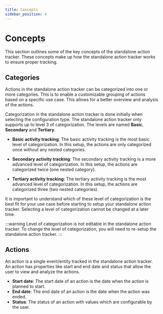 ```yaml
---
title: Concepts
sidebar_position: 4
---
```


# Concepts

This section outlines some of the key concepts of the standalone action tracker. These concepts make up how the
standalone action tracker works to ensure proper tracking.

## Categories

Actions in the standalone action tracker can be categorized into one or more categories. This is to enable a
customizable grouping of actions based on a specific use case. This allows for a better overview and analysis of the
actions.

Categorization in the standalone action tracker is done initially when selecting the configuration type. The standalone
action tracker only supports up to level 3 of categorization. The levels are named **Basic**, **Secondary** and
**Tertiary**.

- **Basic activity tracking**: The basic activity tracking is the most basic level of categorization. In this setup, the
  actions are only categorized once without any nested categories.

- **Secondary activity tracking**: The secondary activity tracking is a more advanced level of categorization. In this
  setup, the actions are categorized twice (one nested category).

- **Tertiary activity tracking**: The tertiary activity tracking is the most advanced level of categorization. In this
  setup, the actions are categorized three (two nested categories).

It is important to understand which of these level of categorization is the best fit for your use case before starting
to setup your standalone action tracker. Selecting a level of categorization cannot be changed at a later time.

:::warning
Level of categorization is not editable in the standalone action tracker. To change the level of categorization,
you will need to re-setup the standalone action tracker.
:::

## Actions

An action is a single event/entity tracked in the standalone action tracker. An action has properties like start and end
date and status that allow the user to view and analyze the actions.

- **Start date**: The start date of an action is the date when the action is planned to start.
- **End date**: The end date of an action is the date when the action was ended.
- **Status**: The status of an action with values which are configurable by the user.

